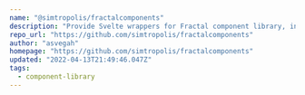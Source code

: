 ```yaml
---
name: "@simtropolis/fractalcomponents"
description: "Provide Svelte wrappers for Fractal component library, including icons."
repo_url: "https://github.com/simtropolis/fractalcomponents"
author: "asvegah"
homepage: "https://github.com/simtropolis/fractalcomponents"
updated: "2022-04-13T21:49:46.047Z"
tags: 
  - component-library
---
```

